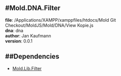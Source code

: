 
#Mold.DNA.Filter
---------------------------------------

__file__: /Applications/XAMPP/xamppfiles/htdocs/Mold Git Checkout/MoldJS/Mold/DNA/View Kopie.js  
__dna__: dna  
__author__: Jan Kaufmann  
__version__: 0.0.1  
	






##Dependencies
--------------

* [Mold.Lib.Filter](../../Mold/Lib/Filter.md) 



 

 


 



		
